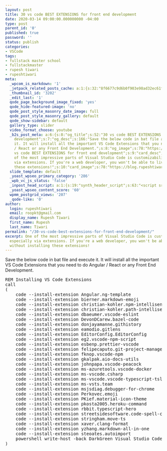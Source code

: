 ```yaml
---
layout: post
title: 30 vs code BEST EXTENSIONS for front end development
date: 2020-03-14 09:00:00.000000000 -04:00
type: post
parent_id: '0'
published: true
password: ''
status: publish
categories:
- VSCode
tags:
- fullstack master school
- fullstackmaster
- rupesh tiwari
- rupeshtiwari
meta:
  _wpcom_is_markdown: '1'
  _jetpack_related_posts_cache: a:1:{s:32:"8f6677c9d6b0f903e98ad32ec61f8deb";a:2:{s:7:"expires";i:1607127874;s:7:"payload";a:3:{i:0;a:1:{s:2:"id";i:2630;}i:1;a:1:{s:2:"id";i:775;}i:2;a:1:{s:2:"id";i:2953;}}}}
  _thumbnail_id: '3202'
  _edit_last: '1'
  qode_page_background_image_fixed: 'yes'
  qode_hide-featured-image: 'no'
  qode_post_style_masonry_date_image: full
  qode_post_style_masonry_gallery: default
  qode_show-sidebar: default
  gallery_type: slider
  video_format_choose: youtube
  _b2s_post_meta: a:6:{s:8:"og_title";s:52:"30 vs code BEST EXTENSIONS for front end
    development";s:7:"og_desc";s:166:"Save the below code in bat file and execute
    it. It will install all the important VS Code Extensions that you need to do Angular
    / React or any Front End Development.";s:8:"og_image";s:78:"https://blog.rupeshtiwari.com/wp-content/uploads/2020/03/vscode-extensions.png";s:10:"card_title";s:52:"30
    vs code BEST EXTENSIONS for front end development";s:9:"card_desc";s:191:"One
    of the most impressive parts of Visual Studio Code is customizability, especially
    via extensions. If you're a web developer, you won't be able to live without installing
    these extensions!";s:10:"card_image";s:78:"https://blog.rupeshtiwari.com/wp-content/uploads/2020/03/vscode-extensions.png";}
  slide_template: default
  _yoast_wpseo_primary_category: '286'
  _wpb_vc_js_status: 'false'
  _inpost_head_script: a:1:{s:19:"synth_header_script";s:63:"<script src="https://gumroad.com/js/gumroad-embed.js"></script>";}
  _yoast_wpseo_content_score: '60'
  wpmm_postgrid_views: '207'
  _qode-like: '0'
author:
  login: rupeshtiwari
  email: roopkt@gmail.com
  display_name: Rupesh Tiwari
  first_name: Rupesh
  last_name: Tiwari
permalink: "/30-vs-code-best-extensions-for-front-end-development/"
excerpt: One of the most impressive parts of Visual Studio Code is customizability,
  especially via extensions. If you're a web developer, you won't be able to live
  without installing these extensions!
---
```

<p><!-- wp:paragraph --></p>
<p>Save the below code in bat file and execute it. It will install all the important VS Code Extensions that you need to do Angular / React or any Front End Development. </p>
<p><!-- /wp:paragraph --></p>
<p><!-- wp:enlighter/codeblock {"language":"msdos"} --></p>
<pre class="EnlighterJSRAW" data-enlighter-language="msdos" data-enlighter-theme="" data-enlighter-highlight="" data-enlighter-linenumbers="" data-enlighter-lineoffset="" data-enlighter-title="" data-enlighter-group="">REM Installing VS Code Extensions
call 
(
    code --install-extension Angular.ng-template
    code --install-extension bierner.markdown-emoji
    code --install-extension christian-kohler.npm-intellisense
    code --install-extension christian-kohler.path-intellisense
    code --install-extension dbaeumer.vscode-eslint
    code --install-extension DevonDCarew.bazel-code
    code --install-extension donjayamanne.githistory
    code --install-extension eamodio.gitlens
    code --install-extension EditorConfig.EditorConfig
    code --install-extension eg2.vscode-npm-script
    code --install-extension esbenp.prettier-vscode
    code --install-extension felipecaputo.git-project-manager
    code --install-extension fknop.vscode-npm
    code --install-extension gkalpak.aio-docs-utils
    code --install-extension johnpapa.vscode-peacock
    code --install-extension ms-azuretools.vscode-docker
    code --install-extension ms-vscode.csharp
    code --install-extension ms-vscode.vscode-typescript-tslint-plugin
    code --install-extension ms-vsts.team
    code --install-extension msjsdiag.debugger-for-chrome
    code --install-extension Perkovec.emoji
    code --install-extension PKief.material-icon-theme
    code --install-extension pkosta2005.heroku-command
    code --install-extension rbbit.typescript-hero
    code --install-extension streetsidesoftware.code-spell-checker
    code --install-extension stringham.move-ts
    code --install-extension xaver.clang-format
    code --install-extension yzhang.markdown-all-in-one
    code --install-extension steoates.autoimport
    powershell write-host -back DarkGreen Visual Studio Code Extensions are installed
)</pre>
<p><!-- /wp:enlighter/codeblock --></p>
<p><!-- wp:block {"ref":3197} /--></p>
